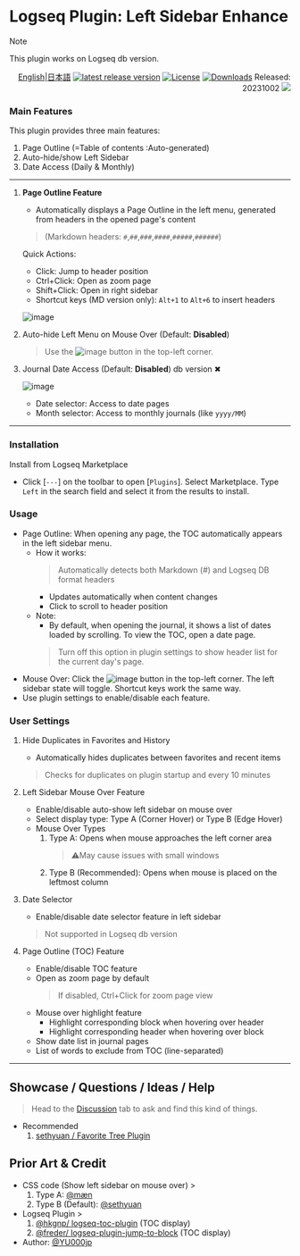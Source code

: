 # Logseq Plugin: Left Sidebar Enhance

> [!NOTE]
> This plugin works on Logseq db version.

<div align="right">

[English](https://github.com/YU000jp/logseq-plugin-left-sidebar-enhance)|[日本語](https://github.com/YU000jp/logseq-plugin-left-sidebar-enhance/blob/main/readme.ja.md) [![latest release version](https://img.shields.io/github/v/release/YU000jp/logseq-plugin-left-sidebar-enhance)](https://github.com/YU000jp/logseq-plugin-left-sidebar-enhance/releases)
[![License](https://img.shields.io/github/license/YU000jp/logseq-plugin-left-sidebar-enhance?color=blue)](https://github.com/YU000jp/logseq-plugin-left-sidebar-enhance/LICENSE)
[![Downloads](https://img.shields.io/github/downloads/YU000jp/logseq-plugin-left-sidebar-enhance/total.svg)](https://github.com/YU000jp/logseq-plugin-left-sidebar-enhance/releases)
 Released: 20231002 <a href="https://www.buymeacoffee.com/yu000japan"><img src="https://img.buymeacoffee.com/button-api/?text=Buy me a pizza&emoji=🍕&slug=yu000japan&button_colour=FFDD00&font_colour=000000&font_family=Poppins&outline_colour=000000&coffee_colour=ffffff" /></a>
</div>

### Main Features

This plugin provides three main features:

1. Page Outline (=Table of contents :Auto-generated)
2. Auto-hide/show Left Sidebar
3. Date Access (Daily & Monthly)

---

1. **Page Outline Feature**
   - Automatically displays a Page Outline in the left menu, generated from headers in the opened page's content
   > (Markdown headers: `#`,`##`,`###`,`####`,`#####`,`######`)
   
   Quick Actions:
   - Click: Jump to header position
   - Ctrl+Click: Open as zoom page
   - Shift+Click: Open in right sidebar
   - Shortcut keys (MD version only): `Alt+1` to `Alt+6` to insert headers

   ![image](https://github.com/YU000jp/logseq-plugin-left-sidebar-enhance/assets/111847207/d5da0ec4-41cc-4c17-ae1b-9853fd040661)

2. Auto-hide Left Menu on Mouse Over (Default: **Disabled**)
   > Use the ![image](https://github.com/YU000jp/logseq-plugin-left-sidebar-enhance/assets/111847207/8e3efccf-27e9-4332-b431-9765a69463a9) button in the top-left corner.

3. Journal Date Access (Default: **Disabled**) db version ✖

   ![image](https://github.com/YU000jp/logseq-plugin-left-sidebar-enhance/assets/111847207/ec42967a-4c66-4d02-9765-782772dbb18e)

   - Date selector: Access to date pages
   - Month selector: Access to monthly journals (like `yyyy/MM`)

---

### Installation

Install from Logseq Marketplace

- Click [`---`] on the toolbar to open [`Plugins`]. Select Marketplace. Type `Left` in the search field and select it from the results to install.

### Usage

- Page Outline: When opening any page, the TOC automatically appears in the left sidebar menu.
   - How it works:
      > Automatically detects both Markdown (#) and Logseq DB format headers
      - Updates automatically when content changes
      - Click to scroll to header position
   - Note:
     - By default, when opening the journal, it shows a list of dates loaded by scrolling. To view the TOC, open a date page.
     > Turn off this option in plugin settings to show header list for the current day's page.
- Mouse Over: Click the ![image](https://github.com/YU000jp/logseq-plugin-left-sidebar-enhance/assets/111847207/8e3efccf-27e9-4332-b431-9765a69463a9) button in the top-left corner. The left sidebar state will toggle. Shortcut keys work the same way.
- Use plugin settings to enable/disable each feature.

### User Settings

1. Hide Duplicates in Favorites and History
   - Automatically hides duplicates between favorites and recent items
   > Checks for duplicates on plugin startup and every 10 minutes

2. Left Sidebar Mouse Over Feature
   - Enable/disable auto-show left sidebar on mouse over
   - Select display type: Type A (Corner Hover) or Type B (Edge Hover)
   - Mouse Over Types
      1. Type A: Opens when mouse approaches the left corner area
         > ⚠️May cause issues with small windows
      1. Type B (Recommended): Opens when mouse is placed on the leftmost column

3. Date Selector
   - Enable/disable date selector feature in left sidebar
   > Not supported in Logseq db version

4. Page Outline (TOC) Feature
   - Enable/disable TOC feature
   - Open as zoom page by default
     > If disabled, Ctrl+Click for zoom page view
   - Mouse over highlight feature
     - Highlight corresponding block when hovering over header
     - Highlight corresponding header when hovering over block
   - Show date list in journal pages
   - List of words to exclude from TOC (line-separated)

---

## Showcase / Questions / Ideas / Help

> Head to the [Discussion](https://github.com/YU000jp/logseq-plugin-left-sidebar-enhance/discussions) tab to ask and find this kind of things.

- Recommended
  1. [sethyuan / Favorite Tree Plugin](https://github.com/sethyuan/logseq-plugin-favorite-tree)

## Prior Art & Credit

- CSS code (Show left sidebar on mouse over) >
  1. Type A: [@mæn](https://discord.com/channels/725182569297215569/775936939638652948/1155251493486727338)
  1. Type B (Default): [@sethyuan](https://github.com/YU000jp/logseq-plugin-left-sidebar-enhance/issues/1#issue-1910716211)
- Logseq Plugin >
  1. [@hkgnp/ logseq-toc-plugin](https://github.com/hkgnp/logseq-toc-plugin/) (TOC display)
  1. [@freder/ logseq-plugin-jump-to-block](https://github.com/freder/logseq-plugin-jump-to-block/) (TOC display)
- Author: [@YU000jp](https://github.com/YU000jp)
